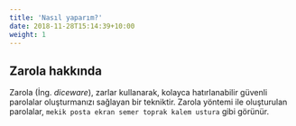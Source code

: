 ```yaml
---
title: 'Nasıl yaparım?'
date: 2018-11-28T15:14:39+10:00
weight: 1
---
```


## Zarola hakkında

Zarola (İng. _diceware_), zarlar kullanarak, kolayca hatırlanabilir güvenli parolalar oluşturmanızı sağlayan bir tekniktir. Zarola yöntemi ile oluşturulan parolalar, ```mekik posta ekran semer toprak kalem ustura``` gibi görünür.  


